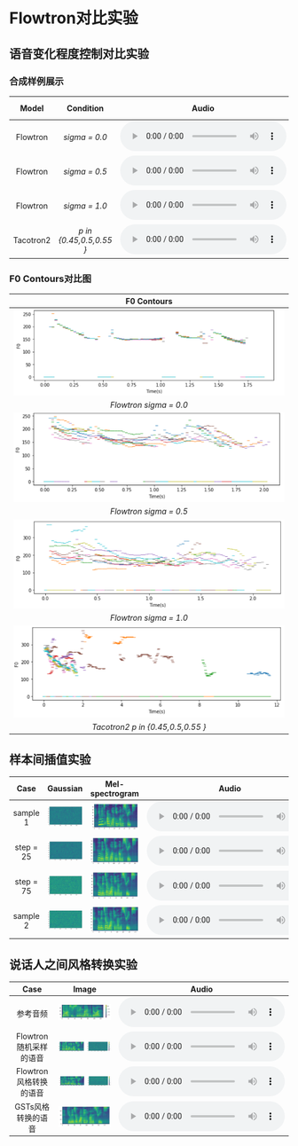 # Flowtron对比实验

## 语音变化程度控制对比实验

### 合成样例展示

| **Model** |      **Condition**      |                          **Audio**                           |                     **Mel-spectrogram**                      |
| :-------: | :---------------------: | :----------------------------------------------------------: | :----------------------------------------------------------: |
| Flowtron  |      *sigma = 0.0*      | <audio controls><source src="./data/experiment1/Audio/flowtron_0.0.wav" type="audio/wav">Your browser does not support the audio element.</audio> | <img src="./data/experiment1/Mel-spectrogram/Flowtron_0.0.png" alt="flowtron_0.0" style="zoom: 40%;" /> |
| Flowtron  |      *sigma = 0.5*      | <audio controls><source src="./data/experiment1/Audio/flowtron_0.5.wav" type="audio/wav">Your browser does not support the audio element.</audio> | <img src="./data/experiment1/Mel-spectrogram/Flowtron_0.5.png" alt="flowtron_0.5" style="zoom: 40%;" /> |
| Flowtron  |      *sigma = 1.0*      | <audio controls><source src="./data/experiment1/Audio/flowtron.wav" type="audio/wav">Your browser does not support the audio element.</audio> | <img src="./data/experiment1/Mel-spectrogram/flowtron.png" alt="flowtron_1.0" style="zoom: 52%;" /> |
| Tacotron2 | *p in {0.45,0.5,0.55 }* | <audio controls><source src="./data/experiment1/Audio/tacotron2.wav" type="audio/wav">Your browser does not support the audio element.</audio> | <img src="./data/experiment1/Mel-spectrogram/Tacotron2.png" alt="flowtron_0.5" style="zoom: 40%;" /> |



### **F0 Contours对比图**

|                       **F0 Contours**                        |
| :----------------------------------------------------------: |
| **<img src="./data/experiment1/F0-Contours/Flowtron_0.0.png" alt="flowtron_0.0" style="zoom: 120%;" />** |
|                   *Flowtron   sigma = 0.0*                   |
| **<img src="./data/experiment1/F0-Contours/Flowtron_0.5.png" alt="flowtron_0.0" style="zoom: 120%;" />** |
|                   *Flowtron   sigma = 0.5*                   |
| **<img src="./data/experiment1/F0-Contours/Flowtron_1.0.png" alt="flowtron_0.0" style="zoom: 120%;" />** |
|                   *Flowtron  sigma = 1.0*                    |
| **<img src="./data/experiment1/F0-Contours/Tacotron2.png" alt="flowtron_0.0" style="zoom: 120%;" />** |
|              *Tacotron2  p in {0.45,0.5,0.55 }*              |









## **样本间插值实验**

| **Case**  |                         **Gaussian**                         |                     **Mel-spectrogram**                      |                          **Audio**                           |
| :-------: | :----------------------------------------------------------: | :----------------------------------------------------------: | :----------------------------------------------------------: |
| sample 1  | **<img src="./data/experiment2/Gaussian/0.png" alt="flowtron_0.0" style="zoom: 40%;" />** | **<img src="./data/experiment2/Mel-spectrogram/0.png" alt="flowtron_0.0" style="zoom: 40%;" />** | <audio controls><source src="./data/experiment2/Audio/0.wav" type="audio/wav">Your browser does not support the audio element.</audio> |
| step = 25 | **<img src="./data/experiment2/Gaussian/25.png" alt="flowtron_0.0" style="zoom: 40%;" />** | **<img src="./data/experiment2/Mel-spectrogram/25.png" alt="flowtron_0.0" style="zoom: 40%;" />** | <audio controls><source src="./data/experiment2/Audio/25.wav" type="audio/wav">Your browser does not support the audio element.</audio> |
| step = 75 | **<img src="./data/experiment2/Gaussian/75.png" alt="flowtron_0.0" style="zoom: 40%;" />** | **<img src="./data/experiment2/Mel-spectrogram/75.png" alt="flowtron_0.0" style="zoom: 40%;" />** | <audio controls><source src="./data/experiment2/Audio/75.wav" type="audio/wav">Your browser does not support the audio element.</audio> |
| sample 2  | **<img src="./data/experiment2/Gaussian/100.png" alt="flowtron_0.0" style="zoom: 40%;" />** | **<img src="./data/experiment2/Mel-spectrogram/100.png" alt="flowtron_0.0" style="zoom: 40%;" />** | <audio controls><source src="./data/experiment2/Audio/100.wav" type="audio/wav">Your browser does not support the audio element.</audio> |







## **说话人之间风格转换实验**

|        **Case**        |                          **Image**                           |                          **Audio**                           |
| :--------------------: | :----------------------------------------------------------: | :----------------------------------------------------------: |
|        参考音频        | **<img src="./data/experiment3/Image/0.png" alt="flowtron_0.0" style="zoom: 50%;" />** | <audio controls><source src="./data/experiment3/Audio/reference.wav" type="audio/wav">Your browser does not support the audio element.</audio> |
| Flowtron随机采样的语音 | **<img src="./data/experiment3/Image/1.png" alt="flowtron_0.0" style="zoom: 50%;" />** | <audio controls><source src="./data/experiment3/Audio/normal.wav" type="audio/wav">Your browser does not support the audio element.</audio> |
| Flowtron风格转换的语音 | **<img src="./data/experiment3/Image/2.png" alt="flowtron_0.0" style="zoom: 50%;" />** | <audio controls><source src="./data/experiment3/Audio/GST_Tacotron.wav" type="audio/wav">Your browser does not support the audio element.</audio> |
|   GSTs风格转换的语音   | **<img src="./data/experiment3/Image/4.png" alt="flowtron_0.0" style="zoom: 25%;" />** | <audio controls><source src="./data/experiment3/Audio/transfer.wav" type="audio/wav">Your browser does not support the audio element.</audio> |

